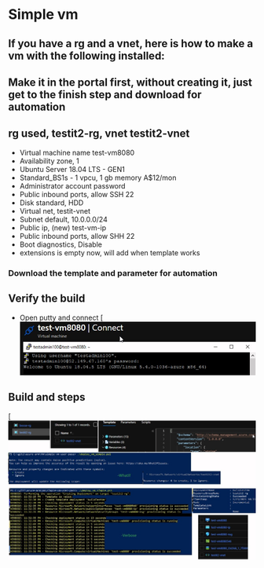 # Simple vm
## If you have a rg and a vnet, here is how to make a vm with the following installed:
## Make it in the portal first, without creating it, just get to the finish step and download for automation

## rg used, testit2-rg, vnet testit2-vnet


* Virtual machine name test-vm8080
* Availability zone, 1
* Ubuntu Server 18.04 LTS - GEN1
* Standard_BS1s - 1 vpcu, 1 gb memory A$12/mon
* Administrator account password
* Public inbound ports, allow SSH 22
* Disk standard, HDD
* Virtual net, testit-vnet
* Subnet default, 10.0.0.0/24
* Public ip, (new) test-vm-ip
* Public inbound ports, allow SHH 22
* Boot diagnostics, Disable
* extensions is empty now, will add when template works

### Download the template and parameter for automation


## Verify the build
* Open putty and connect
[![Screenshot](putty.jpg)

## Build and steps
[![Screenshot](setup_1.jpg)
